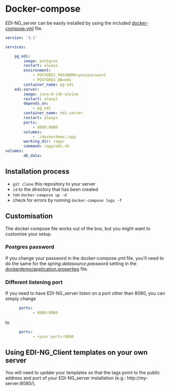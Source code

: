 # Docker-compose

EDI-NG_server can be easily installed by using the included [docker-compose.yml](https://github.com/SP7-Ritmare/EDI-NG_server/blob/master/docker-compose.yml) file.

```yaml
version: '3.1'

services:

    pg_edi:
        image: postgres
        restart: always
        environment:
            - POSTGRES_PASSWORD=yourpassword
            - POSTGRES_DB=edi
        container_name: pg-edi
    edi-server:
        image: java:8-jdk-alpine
        restart: always
        depends_on:
            - pg_edi
        container_name: edi-server
        restart: always
        ports:
            - 8080:8080
        volumes:
            - ./dockerdemo:/app
        working_dir: /app/
        command: /app/edi.sh
volumes:
        db_data:

```
## Installation process
* ``` git clone ``` this repository to your server
* ``` cd ``` to the directory that has been created
* run ```docker-compose up -d ```
* check for errors by running ```docker-compose logs -f ```

## Customisation
The docker compose file works out of the box, but you might want to customise your setup.
### Postgres password
If you change your password in the docker-compose.yml file, you'll need to do the same for the *spring.datasource.password* setting in the [dockerdemo/application.properties](https://github.com/SP7-Ritmare/EDI-NG_server/blob/master/dockerdemo/application.properties) file.
### Different listening port
If you need to have EDI-NG_server listen on a port other than 8080, you can simply change 
```yaml
      ports:
            - 8080:8080 
```
to
```yaml
      ports:
            - <your port>:8080 
```
## Using EDI-NG_Client templates on your own server
You will need to update your templates so that the <metadataEndpoint> tags point to the public address and port of your EDI-NG_server installation (e.g.: http://my-server:8080/).
